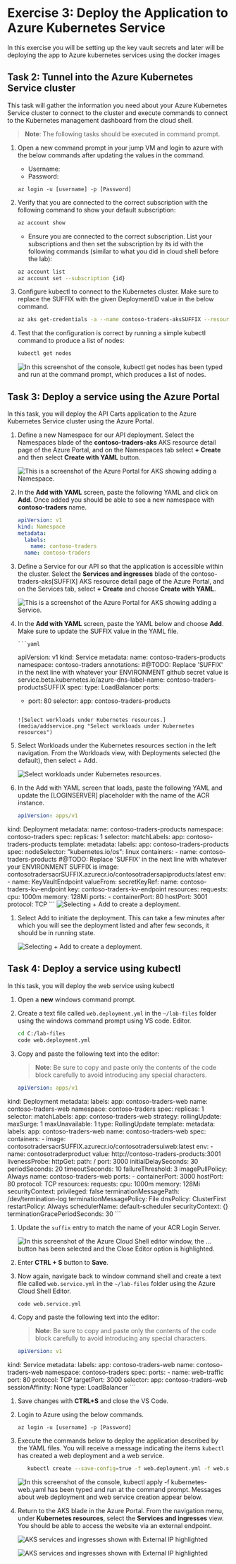# Exercise 3: Deploy the Application to Azure Kubernetes Service

In this exercise you will be setting up the key vault secrets and later will be deploying the app to Azure kubernetes services using the docker images

## Task 2: Tunnel into the Azure Kubernetes Service cluster  

This task will gather the information you need about your Azure Kubernetes Service cluster to connect to the cluster and execute commands to connect to the Kubernetes management dashboard from the cloud shell.

> **Note**: The following tasks should be executed in command prompt.

1. Open a new command prompt in your jump VM and login to azure with the below commands after updating the values in the command.

   * Username: **<inject key="AzureAdUserEmail"></inject>**
   * Password: **<inject key="AzureAdUserPassword"></inject>**

    ```
    az login -u [username] -p [Password]
    ```

1. Verify that you are connected to the correct subscription with the following command to show your default subscription:

   ```bash
   az account show
   ```

   - Ensure you are connected to the correct subscription. List your subscriptions and then set the subscription by its id with the following commands (similar to what you did in cloud shell before the lab):

   ```bash
   az account list
   az account set --subscription {id}
   ```

1. Configure kubectl to connect to the Kubernetes cluster. Make sure to replace the SUFFIX with the given DeploymentID **<inject key="DeploymentID" enableCopy="true"/>** value in the below command.

   ```bash
   az aks get-credentials -a --name contoso-traders-aksSUFFIX --resource-group ContosoTraders-SUFFIX
   ```

1. Test that the configuration is correct by running a simple kubectl command to produce a list of nodes:

   ```bash
   kubectl get nodes
   ```

   ![In this screenshot of the console, kubectl get nodes has been typed and run at the command prompt, which produces a list of nodes.](media/newnodes.png "kubectl get nodes")
   
   
## Task 3: Deploy a service using the Azure Portal
   
In this task, you will deploy the API Carts application to the Azure Kubernetes Service cluster using the Azure Portal.
   
1. Define a new Namespace for our API deployment. Select the Namespaces blade of the **contoso-traders-aks<inject key="DeploymentID" enableCopy="false"/>** AKS resource detail page of the Azure Portal, and on the Namespaces tab select **+ Create** and then select **Create with YAML** button.

    ![This is a screenshot of the Azure Portal for AKS showing adding a Namespace.](media/createnamespace2.png "Add a Namespace")
    
1. In the **Add with YAML** screen, paste the following YAML and click on **Add**. Once added you should be able to see a new namespace with **contoso-traders** name.

    ```yaml
    apiVersion: v1
    kind: Namespace
    metadata:
      labels:
        name: contoso-traders
      name: contoso-traders
    ```   
1. Define a Service for our API so that the application is accessible within the cluster. Select the **Services and ingresses** blade of the contoso-traders-aks[SUFFIX] AKS resource detail page of the Azure Portal, and on the Services tab, select **+ Create** and choose **Create with YAML**. 
    
    ![This is a screenshot of the Azure Portal for AKS showing adding a Service.](media/nwservice1.png "Add a Service")

1. In the **Add with YAML** screen, paste the YAML below and choose **Add**. Make sure to update the SUFFIX value in the YAML file.

       ```yaml
    apiVersion: v1
kind: Service
metadata:
  name: contoso-traders-products
  namespace: contoso-traders
  annotations:
    #@TODO: Replace 'SUFFIX' in the next line with whatever your ENVIRONMENT github secret value is
    service.beta.kubernetes.io/azure-dns-label-name: contoso-traders-productsSUFFIX
spec:
  type: LoadBalancer
  ports:
    - port: 80
  selector:
    app: contoso-traders-products
    ``` 
    
   ![Select workloads under Kubernetes resources.](media/addservice.png "Select workloads under Kubernetes resources") 

1. Select Workloads under the Kubernetes resources section in the left navigation. From the Workloads view, with Deployments selected (the default), then select + Add.

    ![Select workloads under Kubernetes resources.](media/wkrload.png "Select workloads under Kubernetes resources")

1. In the Add with YAML screen that loads, paste the following YAML and update the [LOGINSERVER] placeholder with the name of the ACR instance.

    ```YAML
    apiVersion: apps/v1
kind: Deployment
metadata:
  name: contoso-traders-products
    namespace: contoso-traders
spec:
  replicas: 1
  selector:
    matchLabels:
      app: contoso-traders-products
  template:
    metadata:
      labels:
        app: contoso-traders-products
    spec:
      nodeSelector:
        "kubernetes.io/os": linux
      containers:
        - name: contoso-traders-products
          #@TODO: Replace 'SUFFIX' in the next line with whatever your ENVIRONMENT SUFFIX is
          image: contosotradersacrSUFFIX.azurecr.io/contosotradersapiproducts:latest
          env:
            - name: KeyVaultEndpoint
              valueFrom:
                secretKeyRef:
                  name: contoso-traders-kv-endpoint
                  key: contoso-traders-kv-endpoint
          resources:
            requests:
              cpu: 1000m
              memory: 128Mi
          ports:
            - containerPort: 80
              hostPort: 3001
              protocol: TCP
            ```
   ![Selecting + Add to create a deployment.](media/newworksload.png "Selecing + Add to create a deployment")

1. Select Add to initiate the deployment. This can take a few minutes after which you will see the deployment listed and after few seconds, it should be in running state.

     ![Selecting + Add to create a deployment.](media/conrunning.png "Selecing + Add to create a deployment")


## Task 4: Deploy a service using kubectl

In this task, you will deploy the web service using kubectl

1. Open a **new** windows command prompt.

1. Create a text file called `web.deployment.yml` in the `~/lab-files` folder using the windows command prompt using VS code.
   Editor.

   ```bash
   cd C:/lab-files
   code web.deployment.yml
   ```

1. Copy and paste the following text into the editor:

    > **Note**: Be sure to copy and paste only the contents of the code block carefully to avoid introducing any special characters.

    ```yaml
    apiVersion: apps/v1
kind: Deployment
metadata:
  labels:
    app: contoso-traders-web
  name: contoso-traders-web
  namespace: contoso-traders
spec:
  replicas: 1
  selector:
    matchLabels:
      app: contoso-traders-web
  strategy:
    rollingUpdate:
      maxSurge: 1
      maxUnavailable: 1
    type: RollingUpdate
  template:
    metadata:
      labels:
        app: contoso-traders-web
      name: contoso-traders-web
    spec:
      containers:
      - image: contosotradersacrSUFFIX.azurecr.io/contosotradersuiweb:latest
        env:
          - name: contosotraderproduct
            value: http://contoso-traders-products:3001
        livenessProbe:
          httpGet:
            path: /
            port: 3000
          initialDelaySeconds: 30
          periodSeconds: 20
          timeoutSeconds: 10
          failureThreshold: 3
        imagePullPolicy: Always
        name: contoso-traders-web
        ports:
          - containerPort: 3000
            hostPort: 80
            protocol: TCP
        resources:
          requests:
            cpu: 1000m
            memory: 128Mi
        securityContext:
          privileged: false
        terminationMessagePath: /dev/termination-log
        terminationMessagePolicy: File
      dnsPolicy: ClusterFirst
      restartPolicy: Always
      schedulerName: default-scheduler
      securityContext: {}
      terminationGracePeriodSeconds: 30
    ```

1. Update the `suffix` entry to match the name of your ACR Login Server.

    ![In this screenshot of the Azure Cloud Shell editor window, the ... button has been selected and the Close Editor option is highlighted.](media/sfx.png "Close Azure Cloud Editor")

1. Enter **CTRL + S** button to **Save**.

1. Now again, navigate back to window command shell and create a text file called `web.service.yml` in the `~/lab-files` folder using the Azure Cloud Shell Editor.

    ```bash
    code web.service.yml
    ```

1. Copy and paste the following text into the editor:

    > **Note**: Be sure to copy and paste only the contents of the code block carefully to avoid introducing any special characters.

    ```yaml
    apiVersion: v1
kind: Service
metadata:
  labels:
    app: contoso-traders-web
  name: contoso-traders-web
  namespace: contoso-traders
spec:
  ports:
    - name: web-traffic
      port: 80
      protocol: TCP
      targetPort: 3000
  selector:
    app: contoso-traders-web
  sessionAffinity: None
  type: LoadBalancer
    ```

1. Save changes with **CTRL+S** and close the VS Code.

1. Login to Azure using the below commands.

    ```
    az login -u [username] -p [Password]
    ```

1. Execute the commands below to deploy the application described by the YAML files. You will receive a message indicating the items `kubectl` has created a web deployment and a web service.

    ```bash
       kubectl create --save-config=true -f web.deployment.yml -f web.service.yml
    ```

    ![In this screenshot of the console, kubectl apply -f kubernetes-web.yaml has been typed and run at the command prompt. Messages about web deployment and web service creation appear below.](media/kubectlcreated.png "kubectl create application")

1. Return to the AKS blade in the Azure Portal. From the navigation menu, under **Kubernetes resources**, select the **Services and ingresses** view. You should be able to access the website via an external endpoint.

    ![AKS services and ingresses shown with External IP highlighted](media/website.png "AKS services and ingresses shown with External IP highlighted")

    ![AKS services and ingresses shown with External IP highlighted](media/website2.png "AKS services and ingresses shown with External IP highlighted")
